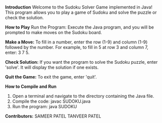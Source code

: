 **Introduction**
Welcome to the Sudoku Solver Game implemented in Java! This program allows you to play a game of Sudoku and solve the puzzle or check the solution.

**How to Play**
Run the Program: Execute the Java program, and you will be prompted to make moves on the Sudoku board.

**Make a Move:** To fill in a number, enter the row (1-9) and column (1-9) followed by the number. For example, to fill in 5 at row 3 and column 7, enter: 3 7 5.

**Check Solution:** If you want the program to solve the Sudoku puzzle, enter 'solve'. It will display the solution if one exists.

**Quit the Game:** To exit the game, enter 'quit'.

**How to Compile and Run**

1) Open a terminal and navigate to the directory containing the Java file.
2) Compile the code: javac SUDOKU.java
3) Run the program: java SUDOKU

**Contributors:**
SAMEER PATEL
TANVEER PATEL
